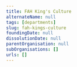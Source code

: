 ```yaml
---
title: FAH King's Culture
alternateName: null
tags: [departments]
slug: fah-kings-culture
foundingDate: null
dissolutionDate: null
parentOrganisation: null
subOrganisations: []
urls: []
---
```

